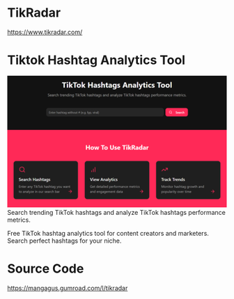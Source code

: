# TikRadar

https://www.tikradar.com/

# Tiktok Hashtag Analytics Tool

![Tikradar](https://raw.githubusercontent.com/derrenx/TikRadar/refs/heads/main/og-image.png)
Search trending TikTok hashtags and analyze TikTok hashtags performance metrics.

Free TikTok hashtag analytics tool for content creators and marketers. Search perfect hashtags for your niche.

# Source Code

https://mangagus.gumroad.com/l/tikradar
